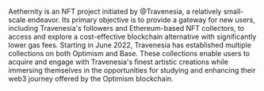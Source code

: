 Aethernity is an NFT project initiated by @Travenesia, a relatively small-scale endeavor. Its primary objective is to provide a gateway for new users, including Travenesia's followers and Ethereum-based NFT collectors, to access and explore a cost-effective blockchain alternative with significantly lower gas fees. Starting in June 2022, Travenesia has established multiple collections on both Optimism and Base. These collections enable users to acquire and engage with Travenesia's finest artistic creations while immersing themselves in the opportunities for studying and enhancing their web3 journey offered by the Optimism blockchain.
